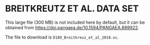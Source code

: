 # BREITKREUTZ ET AL. DATA SET

This large file (300 MB) is not included here by default, but it can be obtained from <https://doi.pangaea.de/10.1594/PANGAEA.889922>.
	
The file to download is `D18O_Breitkreuz_et_al_2018.nc`.